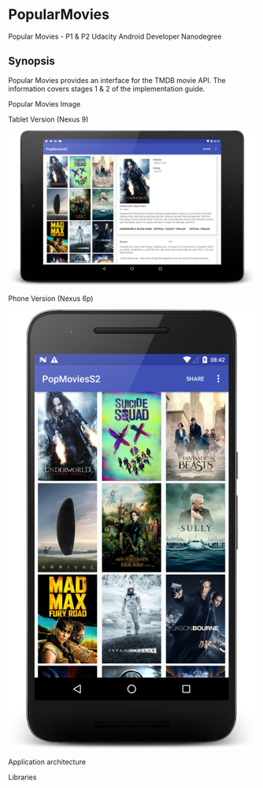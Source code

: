 # PopularMovies
Popular Movies - P1 & P2 Udacity Android Developer Nanodegree

## Synopsis
Popular Movies provides an interface for the TMDB movie API. The information covers stages 1 & 2 of the implementation guide.

Popular Movies Image

Tablet Version (Nexus 9)

![Popular Movies tablet application](images/nexus9_screenshot_med.png?raw=true "Project 1 & 2")

Phone Version (Nexus 6p)

![Popular Movies phone application](images/nexus6p_screenshot_med.png?raw=true "Project 1 & 2")

Application architecture


Libraries


